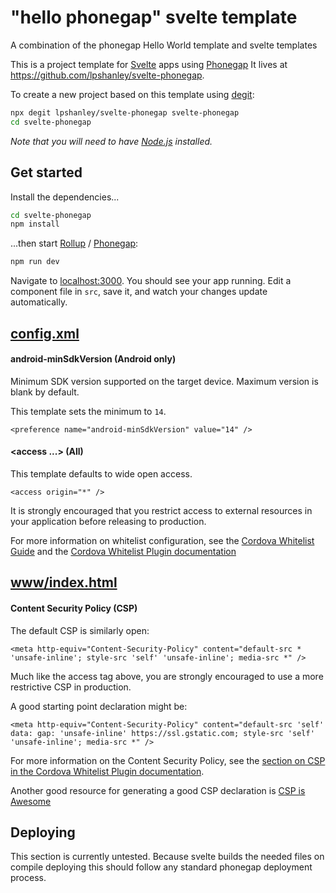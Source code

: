 # "hello phonegap" svelte template

A combination of the phonegap Hello World template and svelte templates

This is a project template for [Svelte](https://svelte.dev) apps using [Phonegap](https://phonegap.com/) It lives at https://github.com/lpshanley/svelte-phonegap.

To create a new project based on this template using [degit](https://github.com/Rich-Harris/degit):

```bash
npx degit lpshanley/svelte-phonegap svelte-phonegap
cd svelte-phonegap
```

*Note that you will need to have [Node.js](https://nodejs.org) installed.*

## Get started

Install the dependencies...

```bash
cd svelte-phonegap
npm install
```

...then start [Rollup](https://rollupjs.org) / [Phonegap](https://http://docs.phonegap.com/references/phonegap-cli/):

```bash
npm run dev
```

Navigate to [localhost:3000](http://localhost:3000). You should see your app running. Edit a component file in `src`, save it, and watch your changes update automatically.

## [config.xml][config-xml]

#### android-minSdkVersion (Android only)

Minimum SDK version supported on the target device. Maximum version is blank by default.

This template sets the minimum to `14`.

    <preference name="android-minSdkVersion" value="14" />

#### &lt;access ...&gt; (All)

This template defaults to wide open access.

    <access origin="*" />

It is strongly encouraged that you restrict access to external resources in your application before releasing to production.

For more information on whitelist configuration, see the [Cordova Whitelist Guide][cordova-whitelist-guide] and the [Cordova Whitelist Plugin documentation][cordova-plugin-whitelist]

## [www/index.html][index-html]

#### Content Security Policy (CSP)

The default CSP is similarly open:

    <meta http-equiv="Content-Security-Policy" content="default-src * 'unsafe-inline'; style-src 'self' 'unsafe-inline'; media-src *" />

Much like the access tag above, you are strongly encouraged to use a more restrictive CSP in production.

A good starting point declaration might be:

    <meta http-equiv="Content-Security-Policy" content="default-src 'self' data: gap: 'unsafe-inline' https://ssl.gstatic.com; style-src 'self' 'unsafe-inline'; media-src *" />

For more information on the Content Security Policy, see the [section on CSP in the Cordova Whitelist Plugin documentation][cordova-plugin-whitelist-csp].

Another good resource for generating a good CSP declaration is [CSP is Awesome][csp-is-awesome]


[phonegap-cli-url]: http://github.com/phonegap/phonegap-cli
[cordova-app]: http://github.com/apache/cordova-app-hello-world
[bithound-img]: https://www.bithound.io/github/phonegap/phonegap-app-hello-world/badges/score.svg
[bithound-url]: https://www.bithound.io/github/phonegap/phonegap-app-hello-world
[config-xml]: https://github.com/phonegap/phonegap-template-hello-world/blob/master/config.xml
[index-html]: https://github.com/phonegap/phonegap-template-hello-world/blob/master/www/index.html
[cordova-whitelist-guide]: https://cordova.apache.org/docs/en/dev/guide/appdev/whitelist/index.html
[cordova-plugin-whitelist]: http://cordova.apache.org/docs/en/latest/reference/cordova-plugin-whitelist
[cordova-plugin-whitelist-csp]: http://cordova.apache.org/docs/en/latest/reference/cordova-plugin-whitelist#content-security-policy
[csp-is-awesome]: http://cspisawesome.com

## Deploying

This section is currently untested. Because svelte builds the needed files on compile deploying this should follow any standard phonegap deployment process.
